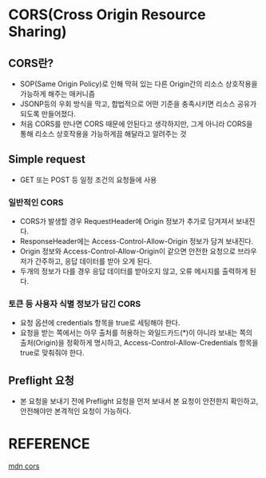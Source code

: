 # CORS(Cross Origin Resource Sharing)

## CORS란?

- SOP(Same Origin Policy)로 인해 막혀 있는 다른 Origin간의 리소스 상호작용을 가능하게 해주는 매커니즘
- JSONP등의 우회 방식을 막고, 합법적으로 어떤 기준을 충족시키면 리소스 공유가 되도록 만들어졌다.
- 처음 CORS를 만나면 CORS 때문에 안된다고 생각하지만, 그게 아니라 CORS을 통해 리소스 상호작용을 가능하게끔 해달라고 알려주는 것

## Simple request

- GET 또는 POST 등 일정 조건의 요청들에 사용

### 일반적인 CORS

- CORS가 발생할 경우 RequestHeader에 Origin 정보가 추가로 담겨져서 보내진다.
- ResponseHeader에는 Access-Control-Allow-Origin 정보가 담겨 보내진다.
- Origin 정보와 Access-Control-Allow-Origin이 같으면 안전한 요청으로 브라우저가 간주하고, 응답 데이터를 받아 오게 된다.
- 두개의 정보가 다를 경우 응답 데이터를 받아오지 않고, 오류 메시지를 출력하게 된다.

### 토큰 등 사용자 식별 정보가 담긴 CORS

- 요청 옵션에 credentials 항목을 true로 세팅해야 한다.
- 요청을 받는 쪽에서는 아무 출처를 허용하는 와일드카드(*)이 아니라 보내는 쪽의 출처(Origin)을 정확하게 명시하고, Access-Control-Allow-Credentials 항목을 true로 맞춰줘야 한다.

## Preflight 요청

- 본 요청을 보내기 전에 Preflight 요청을 먼저 보내서 본 요청이 안전한지 확인하고, 안전해야만 본격적인 요청이 가능하다.

# REFERENCE

[mdn cors](https://developer.mozilla.org/en-US/docs/Web/HTTP/CORS)